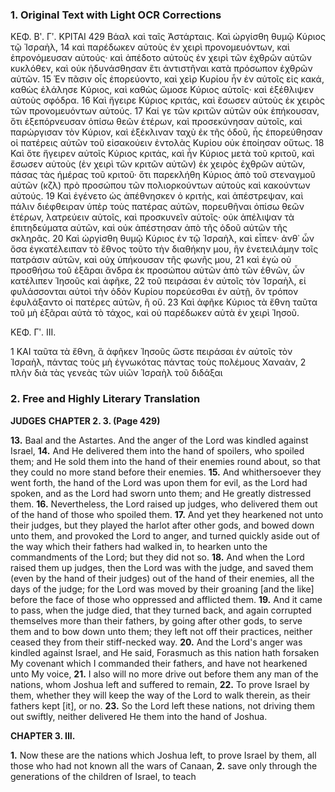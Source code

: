 ### 1. Original Text with Light OCR Corrections

ΚΕΦ. Βʹ. Γʹ. ΚΡΙΤΑΙ 429
Βάαλ καὶ ταῖς Ἀστάρταις. Καὶ ὠργίσθη θυμῷ Κύριος τῷ Ἰσραὴλ, 14 καὶ παρέδωκεν αὐτοὺς ἐν χειρὶ προνομευόντων, καὶ ἐπρονόμευσαν αὐτούς· καὶ ἀπέδοτο αὐτοὺς ἐν χειρὶ τῶν ἐχθρῶν αὐτῶν κυκλόθεν, καὶ οὐκ ἠδυνάσθησαν ἔτι ἀντιστῆναι κατὰ πρόσωπον ἐχθρῶν αὐτῶν. 15 Ἐν πᾶσιν οἷς ἐπορεύοντο, καὶ χεὶρ Κυρίου ἦν ἐν αὐτοῖς εἰς κακά, καθὼς ἐλάλησε Κύριος, καὶ καθὼς ὤμοσε Κύριος αὐτοῖς· καὶ ἐξέθλιψεν αὐτοὺς σφόδρα. 16 Καὶ ἤγειρε Κύριος κριτάς, καὶ ἔσωσεν αὐτοὺς ἐκ χειρὸς τῶν προνομευόντων αὐτούς. 17 Καί γε τῶν κριτῶν αὐτῶν οὐκ ἐπήκουσαν, ὅτι ἐξεπόρνευσαν ὀπίσω θεῶν ἑτέρων, καὶ προσεκύνησαν αὐτοῖς, καὶ παρώργισαν τὸν Κύριον, καὶ ἐξέκλιναν ταχὺ ἐκ τῆς ὁδοῦ, ἧς ἐπορεύθησαν οἱ πατέρεις αὐτῶν τοῦ εἰσακούειν ἐντολὰς Κυρίου οὐκ ἐποίησαν οὕτως. 18 Καὶ ὅτε ἤγειρεν αὐτοῖς Κύριος κριτάς, καὶ ἦν Κύριος μετὰ τοῦ κριτοῦ, καὶ ἔσωσεν αὐτοὺς (ἐν χειρὶ τῶν κριτῶν αὐτῶν) ἐκ χειρὸς ἐχθρῶν αὐτῶν, πάσας τὰς ἡμέρας τοῦ κριτοῦ· ὅτι παρεκλήθη Κύριος ἀπὸ τοῦ στεναγμοῦ αὐτῶν (κζλ) πρὸ προσώπου τῶν πολιορκούντων αὐτοὺς καὶ κακούντων αὐτούς. 19 Καὶ ἐγένετο ὡς ἀπέθνησκεν ὁ κριτὴς, καὶ ἀπέστρεψαν, καὶ πάλιν διέφθειραν ὑπὲρ τοὺς πατέρας αὐτῶν, πορευθῆναι ὀπίσω θεῶν ἑτέρων, λατρεύειν αὐτοῖς, καὶ προσκυνεῖν αὐτοῖς· οὐκ ἀπέλιψαν τὰ ἐπιτηδεύματα αὐτῶν, καὶ οὐκ ἀπέστησαν ἀπὸ τῆς ὁδοῦ αὐτῶν τῆς σκληρᾶς. 20 Καὶ ὠργίσθη θυμῷ Κύριος ἐν τῷ Ἰσραὴλ, καὶ εἶπεν· ἀνθ᾿ ὧν ὅσα ἐγκατέλειπαν τὸ ἔθνος τοῦτο τὴν διαθήκην μου, ἣν ἐνετειλάμην τοῖς πατράσιν αὐτῶν, καὶ οὐχ ὑπήκουσαν τῆς φωνῆς μου, 21 καὶ ἐγὼ οὐ προσθήσω τοῦ ἐξᾶραι ἄνδρα ἐκ προσώπου αὐτῶν ἀπὸ τῶν ἐθνῶν, ὧν κατέλιπεν Ἰησοῦς καὶ ἀφῆκε, 22 τοῦ πειράσαι ἐν αὐτοῖς τὸν Ἰσραὴλ, εἰ φυλάσσονται αὐτοὶ τὴν ὁδὸν Κυρίου πορεύεσθαι ἐν αὐτῇ, ὃν τρόπον ἐφυλάξαντο οἱ πατέρες αὐτῶν, ἢ οὔ. 23 Καὶ ἀφῆκε Κύριος τὰ ἔθνη ταῦτα τοῦ μὴ ἐξᾶραι αὐτὰ τὸ τάχος, καὶ οὐ παρέδωκεν αὐτὰ ἐν χειρὶ Ἰησοῦ.

ΚΕΦ. Γʹ. ΙΙΙ.

1 ΚΑΙ ταῦτα τὰ ἔθνη, ἃ ἀφῆκεν Ἰησοῦς ὥστε πειράσαι ἐν αὐτοῖς τὸν Ἰσραὴλ, πάντας τοὺς μὴ ἐγνωκότας πάντας τοὺς πολέμους Χαναὰν, 2 πλὴν διὰ τὰς γενεὰς τῶν υἱῶν Ἰσραὴλ τοῦ διδάξαι

### 2. Free and Highly Literary Translation

**JUDGES**
**CHAPTER 2. 3. (Page 429)**

**13.** Baal and the Astartes.
And the anger of the Lord was kindled against Israel,
**14.** And He delivered them into the hand of spoilers,
who spoiled them;
and He sold them into the hand of their enemies round about,
so that they could no more stand before their enemies.
**15.** And whithersoever they went forth,
the hand of the Lord was upon them for evil,
as the Lord had spoken,
and as the Lord had sworn unto them;
and He greatly distressed them.
**16.** Nevertheless, the Lord raised up judges,
who delivered them out of the hand of those who spoiled them.
**17.** And yet they hearkened not unto their judges,
but they played the harlot after other gods,
and bowed down unto them,
and provoked the Lord to anger,
and turned quickly aside out of the way
which their fathers had walked in,
to hearken unto the commandments of the Lord;
but they did not so.
**18.** And when the Lord raised them up judges,
then the Lord was with the judge,
and saved them (even by the hand of their judges)
out of the hand of their enemies,
all the days of the judge;
for the Lord was moved by their groaning [and the like]
before the face of those who oppressed and afflicted them.
**19.** And it came to pass, when the judge died,
that they turned back, and again corrupted themselves
more than their fathers,
by going after other gods,
to serve them and to bow down unto them;
they left not off their practices,
neither ceased they from their stiff-necked way.
**20.** And the Lord's anger was kindled against Israel, and He said,
Forasmuch as this nation hath forsaken My covenant
which I commanded their fathers,
and have not hearkened unto My voice,
**21.** I also will no more drive out before them
any man of the nations,
whom Joshua left and suffered to remain,
**22.** To prove Israel by them,
whether they will keep the way of the Lord
to walk therein,
as their fathers kept [it], or no.
**23.** So the Lord left these nations,
not driving them out swiftly,
neither delivered He them into the hand of Joshua.

**CHAPTER 3. III.**

**1.** Now these are the nations which Joshua left,
to prove Israel by them,
all those who had not known all the wars of Canaan,
**2.** save only through the generations of the children of Israel,
to teach